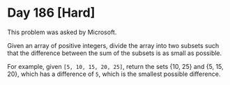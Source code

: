 # Day 186 \[Hard\]

This problem was asked by Microsoft.

Given an array of positive integers, divide the array into two subsets such that the difference between the sum of the subsets is as small as possible.

For example, given `[5, 10, 15, 20, 25]`, return the sets {10, 25} and {5, 15, 20}, which has a difference of `5`, which is the smallest possible difference.